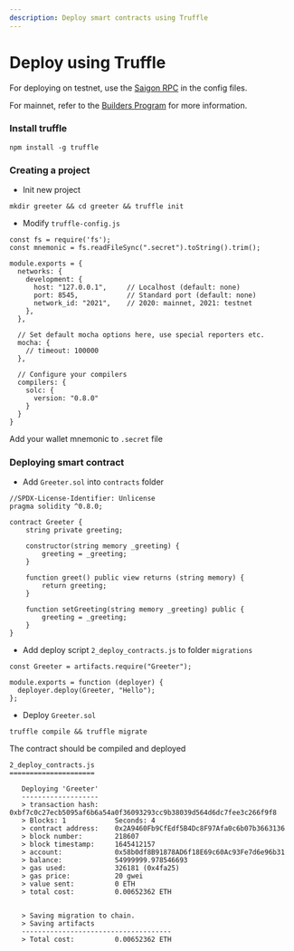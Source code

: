 ```yaml
---
description: Deploy smart contracts using Truffle
---
```

# Deploy using Truffle

For deploying on testnet, use the [Saigon RPC](./../../node-operators/configs/testnet.md) in the config files.

For mainnet, refer to the [Builders Program](https://axie.substack.com/p/axie-infinity-builders-program) for more information.

### Install truffle

```
npm install -g truffle
```

### Creating a project

* Init new project

```
mkdir greeter && cd greeter && truffle init
```

* Modify `truffle-config.js`

```
const fs = require('fs');
const mnemonic = fs.readFileSync(".secret").toString().trim();

module.exports = {
  networks: {
    development: {
      host: "127.0.0.1",     // Localhost (default: none)
      port: 8545,            // Standard port (default: none)
      network_id: "2021",    // 2020: mainnet, 2021: testnet
    },
  },

  // Set default mocha options here, use special reporters etc.
  mocha: {
    // timeout: 100000
  },

  // Configure your compilers
  compilers: {
    solc: {
      version: "0.8.0"  
    }
  }
}
```

Add your wallet mnemonic to `.secret` file

### Deploying smart contract

* Add `Greeter.sol` into `contracts` folder

```
//SPDX-License-Identifier: Unlicense
pragma solidity ^0.8.0;

contract Greeter {
    string private greeting;

    constructor(string memory _greeting) {
        greeting = _greeting;
    }

    function greet() public view returns (string memory) {
        return greeting;
    }

    function setGreeting(string memory _greeting) public {
        greeting = _greeting;
    }
}

```

* Add deploy script `2_deploy_contracts.js` to folder `migrations`

```
const Greeter = artifacts.require("Greeter");

module.exports = function (deployer) {
  deployer.deploy(Greeter, "Hello");
};
```

* Deploy `Greeter.sol`

```
truffle compile && truffle migrate
```

The contract should be compiled and deployed

```
2_deploy_contracts.js
=====================

   Deploying 'Greeter'
   -------------------
   > transaction hash:    0xbf7c0c27ecb5095af6b6a54a0f36093293cc9b38039d564d6dc7fee3c266f9f8
   > Blocks: 1            Seconds: 4
   > contract address:    0x2A9460Fb9CfEdf5B4Dc8F97Afa0c6b07b3663136
   > block number:        218607
   > block timestamp:     1645412157
   > account:             0x58b0df8B91878AD6f18E69c60Ac93Fe7d6e96b31
   > balance:             54999999.978546693
   > gas used:            326181 (0x4fa25)
   > gas price:           20 gwei
   > value sent:          0 ETH
   > total cost:          0.00652362 ETH


   > Saving migration to chain.
   > Saving artifacts
   -------------------------------------
   > Total cost:          0.00652362 ETH
```
